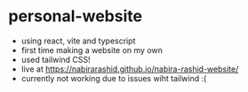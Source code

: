 # personal-website
- using react, vite and typescript
- first time making a website on my own
- used tailwind CSS!
- live at https://nabirarashid.github.io/nabira-rashid-website/
- currently not working due to issues wiht tailwind :(
